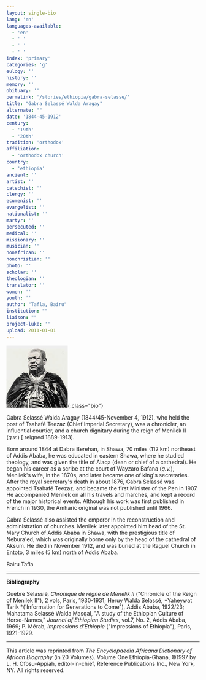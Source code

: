 ```yaml
---
layout: single-bio
lang: 'en'
languages-available:
  - 'en'
  - ' '
  - ' '
  - ' '
index: 'primary'
categories: 'g'
eulogy: ''
history: ''
memory: ''
obituary: ''
permalink: '/stories/ethiopia/gabra-selasse/'
title: "Gabra Selassé Walda Aragay"
alternate: ""
date: '1844-45-1912'
century:
  - '19th'
  - '20th'
tradition: 'orthodox'
affiliation:
  - 'orthodox church'
country:
  - 'ethiopia'
ancient: ''
artist: ''
catechist: ''
clergy: ''
ecumenist: ''
evangelist: ''
nationalist: ''
martyr: ''
persecuted: ''
medical: ''
missionary: ''
musician: ''
nonafrican: ''
nonchristian: ''
photo: ''
scholar: ''
theologian: ''
translator: ''
women: ''
youth: ''
author: "Tafla, Bairu"
institution: ""
liaison: ""
project-luke: ''
upload: 2011-01-01
---
```


![Gabra Aragay](/images/bio-pics/ethiopia/gabra-selasse/gabra_selasse_walda.jpg){:class="bio"}

Gabra Selassé Walda Aragay (1844/45-November 4, 1912), who held the post of Tsahafé Teezaz (Chief Imperial Secretary), was a chronicler, an influential courtier, and a church dignitary during the  reign of Menilek II (*q.v.*) [ reigned 1889-1913].

Born around 1844 at Dabra Berehan, in Shawa, 70 miles (112 km) northeast of Addis Ababa, he was educated in eastern Shawa, where he studied theology, and was given the title of Alaqa (dean or chief of a cathedral). He began his career as a scribe at the court of Wayzaro Bafana (*q.v.*), Menilek's wife, in the 1870s, and later became one of king's secretaries. After the royal secretary's death in about 1876, Gabra Selassé was appointed Tsahafé Teezaz, and became the first Minister of the Pen in 1907. He accompanied Menilek on all his travels and marches, and kept a record of the major historical events. Although his work was first published in French in 1930, the Amharic original was not published until 1966.

Gabra Selassé also assisted the emperor in the reconstruction and administration of churches. Menilek later appointed him head of the St. Mary Church of Addis Ababa in Shawa, with the prestigious title of Nebura'ed, which was originally borne only by the head of the cathedral of Aksum. He died in November 1912, and was buried at the Raguel Church in Entoto, 3 miles (5 km) north of Addis Ababa.

Bairu Tafla

---

**Bibliography**

Gu&egrave;bre Selassié, *Chronique de r&egrave;gne de Menelik II* ("Chronicle of the Reign of Menilek II"), 2 vols, Paris, 1930-1931; Heruy Walda Selassé, *Yaheywat Tarik *('Information for Generations to Come"), Addis Ababa, 1922/23; Mahatama Selassé Walda Masqal, "A study of the  Ethiopian Culture of Horse-Names," *Journal of Ethiopian Studies*, vol.7, No. 2, Addis Ababa, 1969; P. Mérab, *Impressions d'Ethiopie* ("Impressions of Ethiopia"), Paris, 1921-1929.

---

This article was reprinted from *The Encyclopaedia Africana Dictionary of African Biography* (in 20 Volumes). Volume One Ethiopia-Ghana, &copy;1997 by L. H. Ofosu-Appiah, editor-in-chief, Reference Publications Inc., New York, NY. All rights reserved.